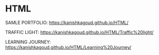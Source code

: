 # HTML

SAMLE PORTFOLIO:
https://kanishkagoud.github.io/HTML/

TRAFFIC LIGHT:
https://kanishkagoud.github.io/HTML/Traffic%20light/

LEARNING JOURNEY:
https://kanishkagoud.github.io/HTML/Learning%20Journey/
